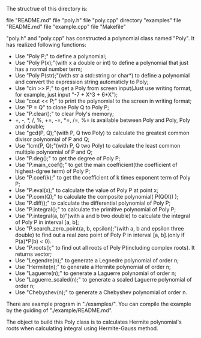 The structrue of this directory is:

file "README.md"
file "poly.h"
file "poly.cpp"
directory "examples"
	file "README.md"
	file "example.cpp"
	file "Makefile"

"poly.h" and "poly.cpp" has constructed a polynomial class named "Poly". It has realized following functions:

* Use "Poly P;" to define a polynomial;
* Use "Poly P(x);"(with x a double or int) to define a polynomial that just has a normal number term;
* Use "Poly P(str);"(with str a std::string or char*) to define a polynomial and convert the expression string automaticly to Poly;
* Use "cin >> P;" to get a Poly from screen input(Just use writing format, for example, just input "-7 + X^3 + 6*X");
* Use "cout << P;" to print the polynomial to the screen in writing format;
* Use "P = Q" to clone Poly Q to Poly P;
* Use "P.clear();" to clear Poly's memory;
* +, -, *, /, %, +=, -=, *=, /=, %= is available between Poly and Poly, Poly and double;
* Use "gcd(P, Q);"(with P, Q two Poly) to calculate the greatest common divisor polynomial of P and Q;
* Use "lcm(P, Q);"(with P, Q two Poly) to calculate the least common multiple polynomial of P and Q;
* Use "P.deg();" to get the degree of Poly P;
* Use "P.main_coef();" to get the main coefficient(the coefficient of highest-dgree term) of Poly P;
* Use "P.coef(k);" to get the coefficient of k times exponent term of Poly P;
* Use "P.eval(x);" to calculate the value of Poly P at point x;
* Use "P.com(Q);" to calculate the composite polynomial( P(Q(X)) );
* Use "P.diff();" to calculate the differential polynomial of Poly P;
* Use "P.integral();" to calculate the primitive polynomial of Poly P;
* Use "P.integral(a, b)"(with a and b two double) to calculate the integral of Poly P in interval [a, b];
* Use "P.search_zero_point(a, b, epsilon);"(with a, b and epsilon three double) to find out a real zero point of Poly P in interval [a, b].(only if P(a)*P(b) < 0).
* Use "P.roots();" to find out all roots of Poly P(including complex roots). It returns vector<Complex>;
* Use "Legendre(n);" to generate a Legnedre polynomial of order n;
* Use "Hermite(n);" to generate a Hermite polynomial of order n;
* Use "Laguerre(n);" to generate a Laguerre polynomial of order n;
* Use "Laguerre_scaled(n);" to generate a scaled Laguerre polynomial of order n;
* Use "Chebyshev(n);" to generate a Chebyshev polynomial of order n.

There are example program in "./examples/". You can compile the example by the guiding of "./example/README.md".

The object to build this Poly class is to calculates Hermite polynomial's roots when calculating integral using Hermite-Gauss method.